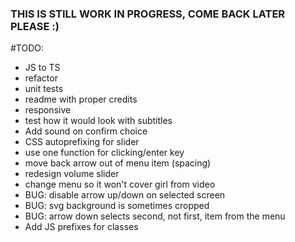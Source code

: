 ### THIS IS STILL WORK IN PROGRESS, COME BACK LATER PLEASE :)

#TODO:

- JS to TS
- refactor
- unit tests
- readme with proper credits
- responsive
- test how it would look with subtitles
- Add sound on confirm choice
- CSS autoprefixing for slider
- use one function for clicking/enter key
- move back arrow out of menu item (spacing)
- redesign volume slider
- change menu so it won't cover girl from video
- BUG: disable arrow up/down on selected screen
- BUG: svg background is sometimes cropped
- BUG: arrow down selects second, not first, item from the menu
- Add JS prefixes for classes
